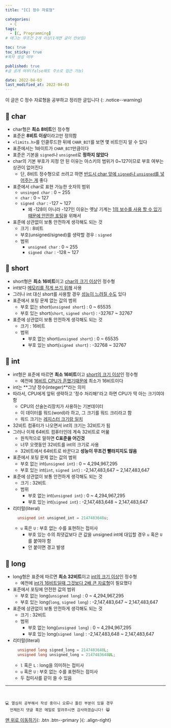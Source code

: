 ```yaml
---
title: "[C] 정수 자료형" 

categories:
  - C
tags:
  - [C, Programming]
# 태그는 무조건 2개 이상(1개면 글이 안보임)

toc: true
toc_sticky: true
#목차 생성 여부

published: true
#글 공개 여부(false해도 주소로 접근 가능)

date: 2022-04-03
last_modified_at: 2022-04-03
---
```


이 글은 C 정수 자료형을 공부하고 정리한 글입니다
{: .notice--warning}

## 📌 char

- char형은 **최소 8비트**인 정수형
- 표준은 **8비트 이상**이라고만 정의함
- `<limits.h>`를 인클루드한 뒤에 `CHAR_BIT`를 보면 몇 비트인지 알 수 있다
- 표준에서는 1바이트가 `CHAR_BIT`만큼이다
- 표준은 기본을 `signed`나 `unsigned`로 **정하지 않았다**
- char의 기본 부호가 지정 안 된 이유는 아스키의 범위가 0~127이므로 부호 여부는 상관이 없어진다
  - 단, 8비트 정수형으로 쓰려고 하면 <u>반드시 char 앞에 `signed`나 `unsigned`를 넣어주는 게</u> 좋다
- 표준에서 char로 표현 가능한 숫자의 범위
  - `unsinged char` : 0 ~ 255
  - `char` : 0 ~ 127
  - `signed char` : -127 ~ 127
    - 왜 -128이 아니라 -127인 이유는 옛날 기계는 <u>1의 보수를 사용 할 수 있기 때문에 안전한 포팅</u>을 위해서
- 표준에 상관없이 보통 안전하게 생각해도 되는 것
  - 크기 : 8비트
  - 부호(unsigned/signed)를 생략할 경우 : `signed`
  - 범위
    - `unsigned char` : 0 ~ 255
    - `signed char` : -128 ~ 127

## 📌 short

- short형은 **최소 16비트**이고 <u>char의 크기 이상</u>인 정수형
- int보다 <u>메모리를 적게 쓰기 위해</u> 사용
- 그러나 int 대신 short를 사용할 경우 <u>성능이 느려질 수도</u> 있다
- 표준에서 포팅 문제 없는 값의 범위
  - 부호 없는 short(`unsigned short`) : 0 ~ 65535
  - 부호 있는 short(`short`, `signed short`) : -32767 ~ 32767
- 표준에 상관없이 보통 안전하게 생각해도 되는 것
  - 크기 : 16비트
  - 범위
    - 부호 없는 short(`unsigned short`) : 0 ~ 65535
    - 부호 있는 short(`signed short`) : -32768 ~ 32767

## 📌 int

- int형은 표준에 따르면 **최소 16비트**이고 <u>short의 크기 이상</u>인 정수형
  - 예전에 <u>16비트 CPU가 흔했기때문에</u> 최소가 16비트이다
- int는 **그냥 정수(integer)**라는 의미
- 따라서, CPU에게 앞뒤 생략하고 '정수 처리해!'라고 하면 CPU가 딱 아는 크기여야 함
  - CPU의 산술논리장치가 사용하는 기본데이터
  - 이 데이터를 워드(word)라 하고, 그 크기를 워드 크리라고 함
  - 워드 크기는 <u>레지스터 크기랑 일치</u>
- 32비트 컴퓨터가 나오면서 int의 크기는 32비트가 됨
- 그러나 이제 64비트 컴퓨터인데 계속 32비트로 머묾
  - 원칙적으로 말하면 **C표준을 어긴것**
  - 너무 오랫동안 32비트를 int의 크기로 사용
  - 32비트에서 64비트로 바꾼다고 **성능이 무조건 빨라지지도 않음**
- 표준에서 포팅 문제 없는 값의 범위
  - 부호 없는 int(`unsigned int`) : 0 ~ 4,294,967,295
  - 부호 있는 int(`int`, `signed int`) : -2,147,483,647 ~ 2,147,483,647
- 표준에 상관없이 보통 안전하게 생각해도 되는 것
  - 크기 : 32비트
  - 범위
    - 부호 없는 int(`unsigned int`) : 0 ~ 4,294,967,295
    - 부호 있는 int(`signed int`) : -2,147,483,648 ~ 2,147,483,647
- 리터럴(literal)
  ```c
    unsigned int unsigned_int = 2147483648u;
  ```
  - `u` 혹은 `U` : 부호 없는 수를 표현하는 접미사
    - 부호 있는 수의 최댓값보다 큰 값을 unsigned int에 대입할 경우 `u` 혹은 `U`를 붙여야 함
    - 안 붙이면 경고 발생

## 📌 long

- long형은 표준에 따르면 **최소 32비트**이고 <u>int의 크기 이상</u>인 정수형
  - 예전에 <u>int가 16비트일때 그것보다 2배 큰 자료형</u>이 필요했다
- 표준에서 포팅에 안전한 값의 범위
  - 부호 없는 long(`unsigned long`) : 0 ~ 4,294,967,295
  - 부호 있는 long(`long`, `signed long`) : -2,147,483,647 ~ 2,147,483,647
- 표준에 상관없이 보통 안전하게 생각해도 되는 것
  - 크기 : 32비트
  - 범위
    - 부호 없는 long(`unsigned long`) : 0 ~ 4,294,967,295
    - 부호 있는 long(`signed long`) : -2,147,483,648 ~ 2,147,483,647
- 리터럴(literal)
  ```c
    unsigned long signed_long = 2147483648L;
    unsigned long unsigned_long = 2147483648UL;
  ```
  - `l` 혹은 `L` : long을 의미하는 접미사
  - `u` 혹은 `U` : 부호 없는 수를 표현하는 접미사
  - 두 접미사를 같이 쓸 수 있음

***
<br>

    💻 열심히 공부해서 작성 중이니 오류나 틀린 부분이 있을 경우 
      언제든지 댓글 혹은 메일로 알려주시면 감사하겠습니다! 😸

[맨 위로 이동하기](#){: .btn .btn--primary }{: .align-right}